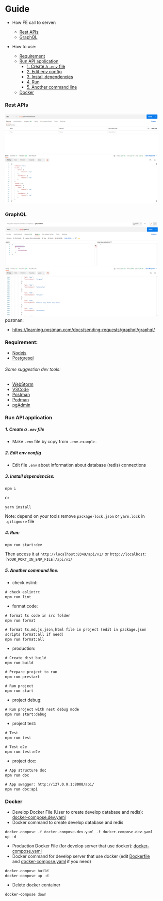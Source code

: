 # Guide

- How FE call to server:

    - [Rest APIs](#rest-apis)
    - [GraphQL](#GraphQL)

- How to use:

    - [Requirement](#requirement)
    - [Run API application](#run-api-application)
        - [1. Create a `.env` file](#1-create-a-env-file)
        - [2. Edit env config](#2-edit-env-config)
        - [3. Install dependencies](#3-install-dependencies)
        - [4. Run](#4-run)
        - [5. Another command line](#1-create-a-env-file)
    - [Docker](#docker)

### Rest APIs

![](images-docs/restapis.png)

### GraphQL

![](images-docs/gql.png)
postman:

- https://learning.postman.com/docs/sending-requests/graphql/graphql/


### Requirement:

- [Nodejs](https://nodejs.org/en/)
- [Postgresql](https://www.postgresql.org/)
###### Some suggestion dev tools:

- [WebStorm](https://www.jetbrains.com/webstorm/)
- [VSCode](https://code.visualstudio.com/)
- [Postman](https://www.postman.com/)
- [Podman](https://podman.io/)
- [pgAdmin](https://www.pgadmin.org/)

### Run API application

##### 1. Create a `.env` file

- Make `.env` file by copy from `.env.example`.

##### 2. Edit env config

- Edit file `.env` about information about database (redis) connections

##### 3. Install dependencies:

```shell
npm i
```

or

```shell
yarn install
```

Note: depend on your tools remove `package-lock.json` or `yarn.lock` in `.gitignore` file

##### 4. Run:

```shell
npm run start:dev
```

Then access it at `http://localhost:8349/api/v1/`
or `http://localhost:[YOUR_PORT_IN_ENV_FILE]/api/v1/`

##### 5. Another command line:

- check eslint:

```shell
# check eslintrc
npm run lint
```

- format code:

```shell
# format ts code in src folder
npm run format
```

```shell
# format ts,md,js,json,html file in project (edit in package.json scripts format:all if need)
npm run format:all
```

- production:

```shell
# Create dist build
npm run build
```

```shell
# Prepare project to run
npm run prestart
```

```shell
# Run project
npm run start
```

- project debug:

```shell
# Run project with nest debug mode
npm run start:debug
```

- project test:

```shell
# Test
npm run test
```

```shell
# Test e2e
npm run test:e2e
```

- project doc:

```shell
# App structure doc
npm run doc
```

```shell
# App swagger: http://127.0.0.1:8000/api/
npm run doc:api
```

### Docker

- Develop Docker File (User to create develop database and redis):
  [docker-compose.dev.yaml](docker-compose.dev.yaml)
- Docker command to create develop database and redis

```shell
docker-compose -f docker-compose.dev.yaml -f docker-compose.dev.yaml up -d
```

- Production Docker File (for develop server that use docker):
  [docker-compose.yaml](docker-compose.yaml)
- Docker command for develop server that use docker (edit [Dockerfile](Dockerfile)
  and [docker-compose.yaml](docker-compose.yaml) if you need)

```shell
docker-compose build
docker-compose up -d
```

- Delete docker container

```shell
docker-compose down
```
